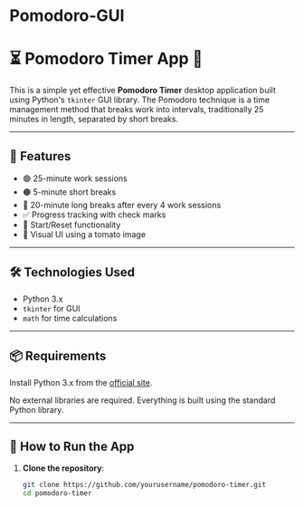# Pomodoro-GUI
# ⏳ Pomodoro Timer App 🍅

This is a simple yet effective **Pomodoro Timer** desktop application built using Python's `tkinter` GUI library. The Pomodoro technique is a time management method that breaks work into intervals, traditionally 25 minutes in length, separated by short breaks.

---

## 📌 Features

- 🟢 25-minute work sessions
- 🟠 5-minute short breaks
- 🔴 20-minute long breaks after every 4 work sessions
- ✅ Progress tracking with check marks
- 🔁 Start/Reset functionality
- 🍅 Visual UI using a tomato image

---


## 🛠️ Technologies Used

- Python 3.x
- `tkinter` for GUI
- `math` for time calculations

---

## 📦 Requirements

Install Python 3.x from the [official site](https://www.python.org/downloads/).

No external libraries are required. Everything is built using the standard Python library.

---

## 🚀 How to Run the App

1. **Clone the repository**:

   ```bash
   git clone https://github.com/yourusername/pomodoro-timer.git
   cd pomodoro-timer
